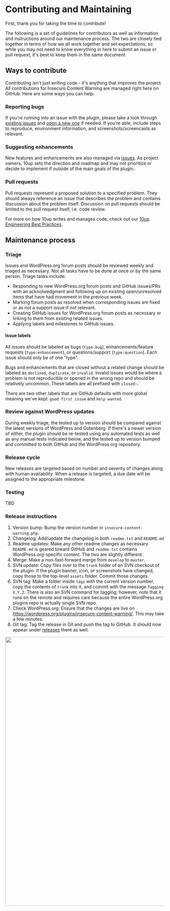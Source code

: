 # Contributing and Maintaining

First, thank you for taking the time to contribute!

The following is a set of guidelines for contributors as well as information and instructions around our maintenance process. The two are closely tied together in terms of how we all work together and set expectations, so while you may not need to know everything in here to submit an issue or pull request, it's best to keep them in the same document.

## Ways to contribute

Contributing isn't just writing code - it's anything that improves the project. All contributions for Insecure Content Warning are managed right here on GitHub. Here are some ways you can help:

### Reporting bugs

If you're running into an issue with the plugin, please take a look through [existing issues](https://github.com/10up/insecure-content-warning/issues) and [open a new one](https://github.com/10up/insecure-content-warning/issues/new) if needed. If you're able, include steps to reproduce, environment information, and screenshots/screencasts as relevant.

### Suggesting enhancements

New features and enhancements are also managed via [issues](https://github.com/10up/insecure-content-warning/issues). As project owners, 10up sets the direction and roadmap and may not prioritize or decide to implement if outside of the main goals of the plugin.

### Pull requests

Pull requests represent a proposed solution to a specified problem. They should always reference an issue that describes the problem and contains discussion about the problem itself. Discussion on pull requests should be limited to the pull request itself, i.e. code review.

For more on how 10up writes and manages code, check out our [10up Engineering Best Practices](https://10up.github.io/Engineering-Best-Practices/).

## Maintenance process

### Triage

Issues and WordPress.org forum posts should be reviewed weekly and triaged as necessary. Not all tasks have to be done at once or by the same person. Triage tasks include:

* Responding to new WordPress.org forum posts and GitHub issues/PRs with an acknolwedgment and following up on existing open/unresolved items that have had movement in the previous week.
* Marking forum posts as resolved when corresponding issues are fixed or as not a support issue if not relevant.
* Creating GitHub issues for WordPress.org forum posts as necessary or linking to them from existing related issues.
* Applying labels and milestones to GitHub issues.

#### Issue labels

All issues should be labeled as bugs (`type:bug`), enhancements/feature requests (`type:enhancement`), or questions/support (`type:question`). Each issue should only be of one "type".

Bugs and enhancements that are closed without a related change should be labeled as `declined`, `duplicate`, or `invalid`. Invalid issues would be where a problem is not reproducible or opened in the wrong repo and should be relatively uncommon. These labels are all prefixed with `closed:`.

There are two other labels that are GitHub defaults with more global meaning we've kept: `good first issue` and `help wanted`.

### Review against WordPress updates

During weekly triage, the tested up to version should be compared against the latest versions of WordPress and Gutenberg. If there's a newer version of either, the plugin should be re-tested using any automated tests as well as any manual tests indicated below, and the tested up to version bumped and committed to both GitHub and the WordPress.org repository.

### Release cycle

New releases are targeted based on number and severity of changes along with human availability. When a release is targeted, a due date will be assigned to the appropriate milestone.

### Testing

TBD

### Release instructions

1. Version bump: Bump the version number in `insecure-content-warning.php`.
2. Changelog: Add/update the changelog in both `readme.txt` and `README.md`
3. Readme updates: Make any other readme changes as necessary. `README.md` is geared toward GitHub and `readme.txt` contains WordPress.org-specific content. The two are slightly different.
4. Merge: Make a non-fast-forward merge from `develop` to `master`.
5. SVN update: Copy files over to the `trunk` folder of an SVN checkout of the plugin. If the plugin banner, icon, or screenshots have changed, copy those to the top-level `assets` folder. Commit those changes.
6. SVN tag: Make a folder inside `tags` with the current version number, copy the contents of `trunk` into it, and commit with the message `Tagging X.Y.Z`. There is also an SVN command for tagging; however, note that it runs on the remote and requires care because the entire WordPress.org plugins repo is actually single SVN repo.
7. Check WordPress.org: Ensure that the changes are live on https://wordpress.org/plugins/insecure-content-warning/. This may take a few minutes.
8. Git tag: Tag the release in Git and push the tag to GitHub. It should now appear under [releases](https://github.com/10up/insecure-content-warning/releases) there as well.

<p align="center">
<a href="http://10up.com/contact/"><img src="https://10updotcom-wpengine.s3.amazonaws.com/uploads/2016/10/10up-Github-Banner.png" width="850"></a>
</p>
